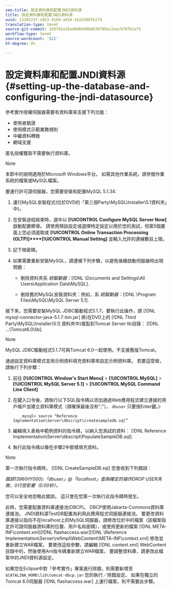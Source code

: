 ```yaml
---
seo-title: 設定資料庫和配置JNDI資料源
title: 設定資料庫和配置JNDI資料源
uuid: 1326523f-c053-4169-a934-1b2d3907b1f4
translation-type: tm+mt
source-git-commit: 1b9792a10ad606b99b6639799ac2aacb707b2af5
workflow-type: tm+mt
source-wordcount: '521'
ht-degree: 0%

---
```



# 設定資料庫和配置JNDI資料源 {#setting-up-the-database-and-configuring-the-jndi-datasource}

參考實作授權伺服器需要有資料庫來支援下列功能：

* 使用者驗證
* 使用模式示範業務規則
* 中繼資料轉換
* 網域支援

匿名授權獲取不需要執行資料庫。

>[!NOTE]
>
>本節中的說明適用於Microsoft Windows平台。 如需其他作業系統，請參閱作業系統的檔案或MySQL檔案。

要運行許可證伺服器，您需要安裝和配置MySQL 5.1.34:

1. 運行MySQL安裝程式(位於DVD的「第三個Party\MySQL\Installer\5.1資料夾」中)。
1. 在安裝過程結束時，選中以 **[!UICONTROL Configure MySQL Server Now]** 啟動配置嚮導。 請使用預設設定或選擇特定設定以用於您的測試，但第5個畫面上您必須選取或 **[!UICONTROL Online Transaction Processing (OLTP)]****[!UICONTROL Manual Setting]** 並輸入允許的連線數目上限。

1. 記下根密碼。
1. 如果需要重新安裝MySQL，請遵循下列步驟，以避免後續啟動伺服器時出現問題：

   * 刪除資料夾系 *統驅動器：*[!DNL \Documents and Settings\All Users\Application Data\MySQL].

   * 刪除舊的MySQL安裝資料夾：例如，系 *統驅動器：*[!DNL \Program Files\MySQL\MySQL Server 5.1].

接下來，您需要安裝MySQL JDBC驅動程式5.1.7。要執行此操作，請 [!DNL mysql-connector-java-5.1.7-bin.jar] 將(在DVD上的 [!DNL Third Party\MySQL\Installer\5.1] 資料夾中)複製到Tomcat Server lib目錄： [!DNL ...\Tomcat6.0\lib].

>[!NOTE]
>
>MySQL JDBC驅動程式5.1.7可與Tomcat 6.0一起使用。不支援舊版Tomcat。

通過設定資料庫模式並用示例資料填充資料庫來設定示例資料庫。 若要這麼做，請執行下列步驟：

1. 前往 **[!UICONTROL Window's Start Menu]** > **[!UICONTROL MySQL]** > **[!UICONTROL MySQL Server 5.1]** > **[!UICONTROL MySQL Command Line Client]**
1. 在鍵入口令後，請執行以下SQL指令碼以添加通過Web應用程式建立連接的用戶帳戶並建立資料庫模式（請確保最後沒有&quot;;&quot;）。 `dbuser` 只要按Enter鍵。):

   ```
       mysql> source “Reference Implementation\Server\dbscript\createsampledb.sql”
   ```

1. 編輯填入表格中範例資料的指令碼，以納入您測試的資料： [!DNL Reference Implementation\Server\dbscript\PopulateSampleDB.sql].
1. 執行此指令碼以像在步驟2中那樣填充資料。

>[!NOTE]
>
>第一次執行指令碼時， [!DNL CreateSampleDB.sql] 您會收到下列錯誤：

*錯誤1396(HY000):「dbuser」@「localhost」查詢確定的操作DROP USER失敗，0行受影響（0.00秒）。*

您可以安全地忽略此錯誤。 這只會在您第一次執行此指令碼時發生。

此時，您需要配置資料庫連接池(DBCP)。 DBCP使用Jakarta-Commons資料庫連接池。 JNDI資料源TestDB配置為利用此應用程式伺服器連接池。 要更改資料庫連接以指向不在localhost上的MySQL伺服器，請修改位於中的檔案（該檔案指定許可證伺服器資料庫的位置、用戶名和密碼），或使用更新的檔案 [!DNL META-INF\context.xml][!DNL flashaccess.war][!DNL \Reference Implementation\Server\refimpl\WebContent\META-INF\context.xml] 修改並重新建立WAR檔案。 要更改這些參數，請編輯 [!DNL context.xml] WebContent目錄中的，然後使用Ant指令碼重新建立WAR檔案。 要調整資料庫，請更改此檔案中的JNDI資料源設定。

如果您在Eclipse中對「參考實作」專案進行除錯，則需要新增至 `$CATALINA_HOME\lib\tomcat-dbcp.jar` 您的執行／除錯設定。 如果在獨立的Tomcat 6.0伺服器 [!DNL flashaccess.war] 上運行檔案，則不需要此步驟。
